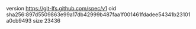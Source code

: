 version https://git-lfs.github.com/spec/v1
oid sha256:897d5509863e99a17db42999b487faa1f001461fdadee54341b23101a0cb9493
size 23436
